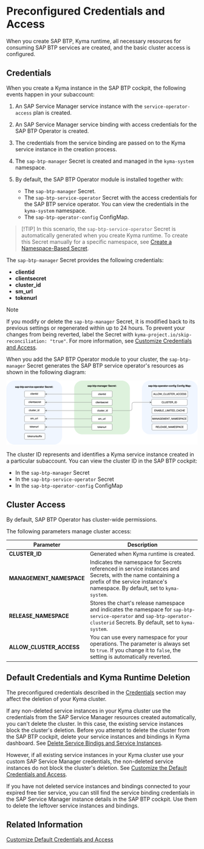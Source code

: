 # Preconfigured Credentials and Access

When you create SAP BTP, Kyma runtime, all necessary resources for consuming SAP BTP services are created, and the basic cluster access is configured.

## Credentials

When you create a Kyma instance in the SAP BTP cockpit, the following events happen in your subaccount:

1. An SAP Service Manager service instance with the `service-operator-access` plan is created.
2. An SAP Service Manager service binding with access credentials for the SAP BTP Operator is created.
3. The credentials from the service binding are passed on to the Kyma service instance in the creation process.
4. The `sap-btp-manager` Secret is created and managed in the `kyma-system` namespace.
5. By default, the SAP BTP Operator module is installed together with:

   * The `sap-btp-manager` Secret.
   * The `sap-btp-service-operator` Secret with the access credentials for the SAP BTP service operator. You can view the credentials in the `kyma-system` namespace.
   * The `sap-btp-operator-config` ConfigMap.

> [!TIP] <!--OS only-->
> In this scenario, the `sap-btp-service-operator` Secret is automatically generated when you create Kyma runtime. To create this Secret manually for a specific namespace, see [Create a Namespace-Based Secret](03-22-namespace-level-mapping.md#create-a-namespace-based-secret).

The `sap-btp-manager` Secret provides the following credentials:

* **clientid**
* **clientsecret**
* **cluster_id**
* **sm_url**
* **tokenurl**

> [!NOTE]
> If you modify or delete the `sap-btp-manager` Secret, it is modified back to its previous settings or regenerated within up to 24 hours.
> To prevent your changes from being reverted, label the Secret with `kyma-project.io/skip-reconciliation: "true"`. For more information, see [Customize Credentials and Access](03-11-customize_secret.md).

When you add the SAP BTP Operator module to your cluster, the `sap-btp-manager` Secret generates the SAP BTP service operator's resources as shown in the following diagram:
<!-- for the HP doc this sentence is different: The SAP BTP Operator module is added by default to your cluster and the `sap-btp-manager` (...) -->

![module_credentials](../assets/module_credentials.drawio.svg)

The cluster ID represents and identifies a Kyma service instance created in a particular subaccount. You can view the cluster ID in the SAP BTP cockpit:

* In the `sap-btp-manager` Secret
* In the `sap-btp-service-operator` Secret
* In the `sap-btp-operator-config` ConfigMap

## Cluster Access

By default, SAP BTP Operator has cluster-wide permissions.

The following parameters manage cluster access:

| Parameter                | Description                                                                                                                                                                              |
|--------------------------|------------------------------------------------------------------------------------------------------------------------------------------------------------------------------------------|
| **CLUSTER_ID**           | Generated when Kyma runtime is created.                                                                                                                                                  |
| **MANAGEMENT_NAMESPACE** | Indicates the namespace for Secrets referenced in service instances and Secrets, with the name containing a prefix of the service instance's namespace. By default, set to `kyma-system`. |
| **RELEASE_NAMESPACE**    | Stores the chart's release namespace and indicates the namespace for `sap-btp-service-operator` and `sap-btp-operator-clusterid` Secrets. By default, set to `kyma-system`.              |
| **ALLOW_CLUSTER_ACCESS** | You can use every namespace for your operations. The parameter is always set to `true`. If you change it to `false`, the setting is automatically reverted.                              |

## Default Credentials and Kyma Runtime Deletion

The preconfigured credentials described in the [Credentials](#credentials) section may affect the deletion of your Kyma cluster.

If any non-deleted service instances in your Kyma cluster use the credentials from the SAP Service Manager resources created automatically, you can't delete the cluster. In this case, the existing service instances block the cluster's deletion. Before you attempt to delete the cluster from the SAP BTP cockpit, delete your service instances and bindings in Kyma dashboard. See [Delete Service Bindigs and Service Instances](03-70-delete-bindings-and-instances.md#kyma-dashboard).

However, if all existing service instances in your Kyma cluster use your custom SAP Service Manager credentials, the non-deleted service instances do not block the cluster's deletion. See [Customize the Default Credentials and Access](03-11-customize_secret.md#procedure).

If you have not deleted service instances and bindings connected to your expired free tier service, you can still find the service binding credentials in the SAP Service Manager instance details in the SAP BTP cockpit. Use them to delete the leftover service instances and bindings.


## Related Information

[Customize Default Credentials and Access](03-11-customize_secret.md)

